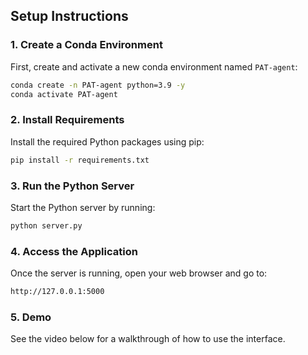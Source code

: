 ## Setup Instructions

### 1. Create a Conda Environment

First, create and activate a new conda environment named `PAT-agent`:

```bash
conda create -n PAT-agent python=3.9 -y
conda activate PAT-agent
```

### 2.  Install Requirements
Install the required Python packages using pip:
```bash
pip install -r requirements.txt
```
### 3. Run the Python Server
Start the Python server by running:
```bash
python server.py
```
### 4. Access the Application
Once the server is running, open your web browser and go to:
```bash
http://127.0.0.1:5000
```

### 5. Demo
See the video below for a walkthrough of how to use the interface.